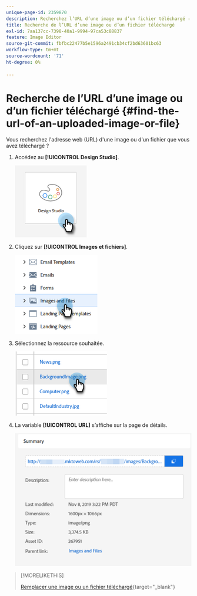 ```yaml
---
unique-page-id: 2359870
description: Recherchez l’URL d’une image ou d’un fichier téléchargé - Documents Marketo - Documentation du produit
title: Recherche de l’URL d’une image ou d’un fichier téléchargé
exl-id: 7aa137cc-7398-40a1-9994-97ca53c88837
feature: Image Editor
source-git-commit: fbfbc22477b5e1596a2491cb34cf2bd63601bc63
workflow-type: tm+mt
source-wordcount: '71'
ht-degree: 0%

---
```


# Recherche de l’URL d’une image ou d’un fichier téléchargé {#find-the-url-of-an-uploaded-image-or-file}

Vous recherchez l&#39;adresse web (URL) d&#39;une image ou d&#39;un fichier que vous avez téléchargé ?

1. Accédez au **[!UICONTROL Design Studio]**.

   ![](assets/find-the-url-of-an-uploaded-image-or-file-1.png)

1. Cliquez sur **[!UICONTROL Images et fichiers]**.

   ![](assets/find-the-url-of-an-uploaded-image-or-file-2.png)

1. Sélectionnez la ressource souhaitée.

   ![](assets/find-the-url-of-an-uploaded-image-or-file-3.png)

1. La variable **[!UICONTROL URL]** s’affiche sur la page de détails.

   ![](assets/find-the-url-of-an-uploaded-image-or-file-4.png)

>[!MORELIKETHIS]
>
>[Remplacer une image ou un fichier téléchargé](/help/marketo/product-docs/demand-generation/images-and-files/replace-an-uploaded-image-or-file.md){target="_blank"}
